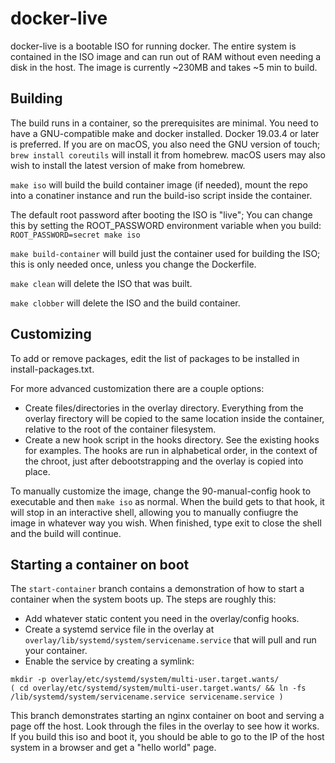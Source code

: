 # docker-live
docker-live is a bootable ISO for running docker. The entire system is contained in the ISO image and can run out of RAM without even needing a disk in the host. The image is currently ~230MB and takes ~5 min to build.

## Building
The build runs in a container, so the prerequisites are minimal. You need to have a GNU-compatible make and docker installed. Docker 19.03.4 or later is preferred. If you are on macOS, you also need the GNU version of touch; `brew install coreutils` will install it from homebrew. macOS users may also wish to install the latest version of make from homebrew.

`make iso` will build the build container image (if needed), mount the repo into a conatiner instance and run the build-iso script inside the container.

The default root password after booting the ISO is "live"; You can change this by setting the ROOT_PASSWORD environment variable when you build: `ROOT_PASSWORD=secret make iso`

`make build-container` will build just the container used for building the ISO; this is only needed once, unless you change the Dockerfile.

`make clean` will delete the ISO that was built.

`make clobber` will delete the ISO and the build container.

## Customizing
To add or remove packages, edit the list of packages to be installed in install-packages.txt.

For more advanced customization there are a couple options:
* Create files/directories in the overlay directory. Everything from the overlay firectory will be copied to the same location inside the container, relative to the root of the container filesystem.
* Create a new hook script in the hooks directory. See the existing hooks for examples. The hooks are run in alphabetical order, in the context of the chroot, just after debootstrapping and the overlay is copied into place.

To manually customize the image, change the 90-manual-config hook to executable and then `make iso` as normal. When the build gets to that hook, it will stop in an interactive shell, allowing you to manually confiugre the image in whatever way you wish. When finished, type exit to close the shell and the build will continue.


## Starting a container on boot
The `start-container` branch contains a demonstration of how to start a container when the system boots up. The steps are roughly this:
* Add whatever static content you need in the overlay/config hooks.
* Create a systemd service file in the overlay at `overlay/lib/systemd/system/servicename.service` that will pull and run your container.
* Enable the service by creating a symlink:
```
mkdir -p overlay/etc/systemd/system/multi-user.target.wants/
( cd overlay/etc/systemd/system/multi-user.target.wants/ && ln -fs /lib/systemd/system/servicename.service servicename.service )
```

This branch demonstrates starting an nginx container on boot and serving a page off the host. Look through the files in the overlay to see how it works. If you build this iso and boot it, you should be able to go to the IP of the host system in a browser and get a "hello world" page.
